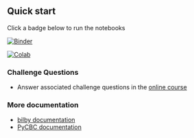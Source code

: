 ## Quick start

Click a badge below to run the notebooks

[![Binder](https://mybinder.org/badge_logo.svg)](https://mybinder.org/v2/gh/gw-odw/odw/HEAD)

[![Colab](https://colab.research.google.com/assets/colab-badge.svg)](https://colab.research.google.com/github/gw-odw/odw/blob/main/)


### Challenge Questions

* Answer associated challenge questions in the [online course](https://learn.gwosc.org)

### More documentation

* [bilby documentation](https://lscsoft.docs.ligo.org/bilby/index.html)
* [PyCBC documentation](https://pycbc.org/pycbc/latest/html/)

